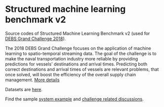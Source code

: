 # Structured machine learning benchmark v2
Source codes of Structured Machine Learning Benchmark v2 (used for [DEBS Grand Challenge 2018](https://project-hobbit.eu/challenges/debs2018-grand-challenge/)). 

The 2018 DEBS Grand Challenge focuses on the application of machine learning to spatio-temporal streaming data. The goal of the challenge is to make the naval transportation industry more reliable by providing predictions for vessels' destinations and arrival times. Predicting both correct destinations and arrival times of vessels are relevant problems, that once solved, will boost the efficiency of the overall supply chain management. [More details](https://project-hobbit.eu/challenges/debs2018-grand-challenge/)

Datasets are [here](https://www.marinetraffic.com/research/open-research-maritime-vessel-tracking-dataset/).

Find the sample [system example](https://github.com/hobbit-project/DEBS-GC-2018) and [challenge related discussions](https://github.com/hobbit-project/DEBS-GC-2018/issues).
